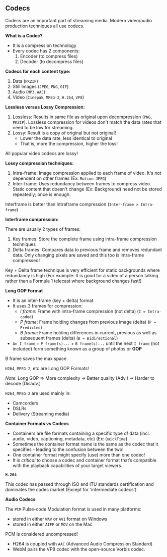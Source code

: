 ## Codecs

Codecs are an important part of streaming media. Modern video/audio production techniques all use codecs.

**What is a Codec?**

- It is a compression technology
- Every codec has 2 components:
	1. Encoder (to compress files)
	2. Decoder (to decompress files)

**Codecs for each content type:**

1. Data (`PKZIP`)
2. Still Images (`JPEG`, `PNG`, `GIF`)
3. Audio (`MP3`, `AAC`)
4. Video (`Cinepak`, `MPEG-2`, `H.264`, `VP8`)

**Lossless versus Lossy Compression:**

1. Lossless: Results in same file as original upon decompression (`PNG`, `PKZIP`). Lossless compression for videos don't match the data rates that need to be low for streaming.
2. Lossy: Result is a copy of original but not original! 
	- Lower the data rate, less identical to original
	- That is, more the compression, higher the loss!

All popular video codecs are lossy!

**Lossy compression techniques:**

1. Intra-frame: Image compression applied to each frame of video. It's not dependent on other frames (Ex: `Motion-JPEG`)
2. Inter-frame: Uses redundancy between frames to compress video. Static content that doesn't change (Ex: Background) need not be stored repeatedly; once is enough.

Interframe is better than Intraframe compression (`Inter-frame > Intra-frame`)

**Interframe compression:**

There are usually 2 types of frames:

1. Key frames: Store the complete frame using intra-frame compression techniques
2. Delta frames: Compares data to previous frame and removes redundant data. Only changing pixels are saved and this too is intra-frame compressed!

Key + Delta frame technique is very efficient for static backgrounds where redundancy is high (For example: It is good for a video of a person talking rather than a Formula 1 telecast where background changes fast!)

**Long GOP Format**

- It is an inter-frame (key + delta) format
- It uses 3 frames for compression:
	- *I frame*: Frame with intra-frame compression (not delta) (`I = Intra-coded`)
	- *P frame*: Frame holding changes from previous image (delta) (`P = Predicted`)
	- *B frame*: Frame holding differences in current, previous as well as subsequent frames (delta) (`B = Bidirectional`) 
- `An I frame` + `P frame(s)...` + `B frame(s)...` until the next `I frame` (not included) form something known as a group of photos or **GOP**

B frame saves the max space.

`H264`, `MPEG-2`, etc are Long GOP Formats!

*Note*: Long GOP => More complexity => Better quality (Adv.) => Harder to decode (Disadv.)

`H264`, `MPEG-2` are used mainly in:

- Camcorders
- DSLRs
- Delivery (Streaming media)

**Container Formats vs Codecs**

- Containers are file formats containing a specific type of data (incl. audio, video, captioning, metadata, etc) (Ex: `QuickTime`)
- Sometimes the container format name is the same as the codec that it specifies - leading to the confusion between the two!
- One container format might specify (use) more than one codec!
- It is *critical* to choose a codec and container format that’s compatible with the playback capabilities of your target viewers.

**`H.264`**

This codec has passed through ISO and ITU standards certification and dominates the codec market (Except for 'intermediate codecs')

**Audio Codecs**

The `PCM` Pulse-code Modulation format is used in many platforms:

- stored in either `WAV` or `AVI` format on Windows
- stored in either `AIFF` or `MOV` on the Mac

PCM is considered uncompressed!

- H264 is coupled with `AAC` (Advanced Audio Compression Standard)
- WebM pairs the VP8 codec with the open-source Vorbis codec.


